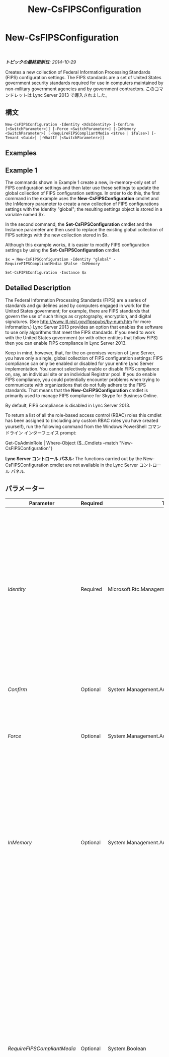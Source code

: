 ﻿---
title: New-CsFIPSConfiguration
TOCTitle: New-CsFIPSConfiguration
ms:assetid: 9ce030fb-fb6b-47a2-9fb9-69e8369b43be
ms:mtpsurl: https://technet.microsoft.com/ja-jp/library/JJ205114(v=OCS.15)
ms:contentKeyID: 48273031
ms.date: 05/19/2016
mtps_version: v=OCS.15
ms.translationtype: HT
---

# New-CsFIPSConfiguration

 

_**トピックの最終更新日:** 2014-10-29_

Creates a new collection of Federal Information Processing Standards (FIPS) configuration settings. The FIPS standards are a set of United States government security standards required for use in computers maintained by non-military government agencies and by government contractors. このコマンドレットは Lync Server 2013 で導入されました。

## 構文

    New-CsFIPSConfiguration -Identity <XdsIdentity> [-Confirm [<SwitchParameter>]] [-Force <SwitchParameter>] [-InMemory <SwitchParameter>] [-RequireFIPSCompliantMedia <$true | $false>] [-Tenant <Guid>] [-WhatIf [<SwitchParameter>]]

## Examples

## Example 1

The commands shown in Example 1 create a new, in-memory-only set of FIPS configuration settings and then later use these settings to update the global collection of FIPS configuration settings. In order to do this, the first command in the example uses the **New-CsFIPSConfiguration** cmdlet and the InMemory parameter to create a new collection of FIPS configurations settings with the Identity "global"; the resulting settings object is stored in a variable named $x.

In the second command, the **Set-CsFIPSConfiguration** cmdlet and the Instance parameter are then used to replace the existing global collection of FIPS settings with the new collection stored in $x.

Although this example works, it is easier to modify FIPS configuration settings by using the **Set-CsFIPSConfiguration** cmdlet.

    $x = New-CsFIPSConfiguration -Identity "global" -RequireFIPSCompliantMedia $False -InMemory
    
    Set-CsFIPSConfiguration -Instance $x

## Detailed Description

The Federal Information Processing Standards (FIPS) are a series of standards and guidelines used by computers engaged in work for the United States government; for example, there are FIPS standards that govern the use of such things as cryptography, encryption, and digital signatures. (See <http://www.itl.nist.gov/fipspubs/by-num.htm> for more information.) Lync Server 2013 provides an option that enables the software to use only algorithms that meet the FIPS standards. If you need to work with the United States government (or with other entities that follow FIPS) then you can enable FIPS compliance in Lync Server 2013.

Keep in mind, however, that, for the on-premises version of Lync Server, you have only a single, global collection of FIPS configuration settings: FIPS compliance can only be enabled or disabled for your entire Lync Server implementation. You cannot selectively enable or disable FIPS compliance on, say, an individual site or an individual Registrar pool. If you do enable FIPS compliance, you could potentially encounter problems when trying to communicate with organizations that do not fully adhere to the FIPS standards. That means that the **New-CsFIPSConfiguration** cmdlet is primarily used to manage FIPS compliance for Skype for Business Online.

By default, FIPS compliance is disabled in Lync Server 2013.

To return a list of all the role-based access control (RBAC) roles this cmdlet has been assigned to (including any custom RBAC roles you have created yourself), run the following command from the Windows PowerShell コマンドライン インターフェイス prompt:

Get-CsAdminRole | Where-Object {$\_.Cmdlets –match "New-CsFIPSConfiguration"}

**Lync Server コントロール パネル:** The functions carried out by the New-CsFIPSConfiguration cmdlet are not available in the Lync Server コントロール パネル.

## パラメーター


<table>
<colgroup>
<col style="width: 25%" />
<col style="width: 25%" />
<col style="width: 25%" />
<col style="width: 25%" />
</colgroup>
<thead>
<tr class="header">
<th>Parameter</th>
<th>Required</th>
<th>Type</th>
<th>Description</th>
</tr>
</thead>
<tbody>
<tr class="odd">
<td><p><em>Identity</em></p></td>
<td><p>Required</p></td>
<td><p>Microsoft.Rtc.Management.Xds.XdsIdentity</p></td>
<td><p>Unique identifier for the new collection of FIPS configuration settings. Because Lync Server 2013 only supports a single, global collection of FIPS settings, the only way you can use this parameter is to create a &quot;new&quot; global collection that exists only in memory. You will also need to use the InMemory parameter in order to do that.</p></td>
</tr>
<tr class="even">
<td><p><em>Confirm</em></p></td>
<td><p>Optional</p></td>
<td><p>System.Management.Automation.SwitchParameter</p></td>
<td><p>Prompts you for confirmation before executing the command.</p></td>
</tr>
<tr class="odd">
<td><p><em>Force</em></p></td>
<td><p>Optional</p></td>
<td><p>System.Management.Automation.SwitchParameter</p></td>
<td><p>Suppresses the display of any non-fatal error message that might occur when running the command.</p></td>
</tr>
<tr class="even">
<td><p><em>InMemory</em></p></td>
<td><p>Optional</p></td>
<td><p>System.Management.Automation.SwitchParameter</p></td>
<td><p>Creates an object reference without actually committing the object as a permanent change. If you assign the output of this cmdlet called with this parameter to a variable, you can make changes to the properties of the object reference and then commit those changes by calling this cmdlet’s matching Set- cmdlet.</p></td>
</tr>
<tr class="odd">
<td><p><em>RequireFIPSCompliantMedia</em></p></td>
<td><p>Optional</p></td>
<td><p>System.Boolean</p></td>
<td><p>When set to True, Lync Server 2013 will only allow media sessions with entities that use FIPS compliant algorithms for authentication and authorization.</p>
<p>Note that, if you require FIPS compliance, then your users will no longer be able to connect to your system by using a Microsoft Lync Server 2010 A/V Edge server. Instead, you will need to upgrade all your Edge servers to Lync 2013. Additionally, users with Lync 2010 (or earlier) clients will no longer be able to access media via a 2013 A/V Edge server.</p>
<p>The default value is False.</p></td>
</tr>
<tr class="even">
<td><p><em>Tenant</em></p></td>
<td><p>Optional</p></td>
<td><p>System.Guid</p></td>
<td><p>Globally unique identifier (GUID) of the Skype for Business Online tenant account for which the new FIPS configuration settings are being created. For example:</p>
<p>–Tenant &quot;38aad667-af54-4397-aaa7-e94c79ec2308&quot;</p>
<p>You can return the tenant ID for each of your tenants by running this command:</p>
<p>Get-CsTenant | Select-Object DisplayName, TenantID</p></td>
</tr>
<tr class="odd">
<td><p><em>WhatIf</em></p></td>
<td><p>Optional</p></td>
<td><p>System.Management.Automation.SwitchParameter</p></td>
<td><p>Describes what would happen if you executed the command without actually executing the command.</p></td>
</tr>
</tbody>
</table>


## Input Types

None. The **New-CsFIPSConfiguration** cmdlet does not accept pipelined input.

## Return Types

The **New-CsFIPSConfiguration** cmdlet creates new instances of the Microsoft.Rtc.Management.WritableConfig.Settings.FIPSConfiguration.FIPSConfiguration object.

## 関連項目

#### その他のリソース

[Get-CsFIPSConfiguration](get-csfipsconfiguration.md)  
[Remove-CsFIPSConfiguration](remove-csfipsconfiguration.md)  
[Set-CsFIPSConfiguration](set-csfipsconfiguration.md)

